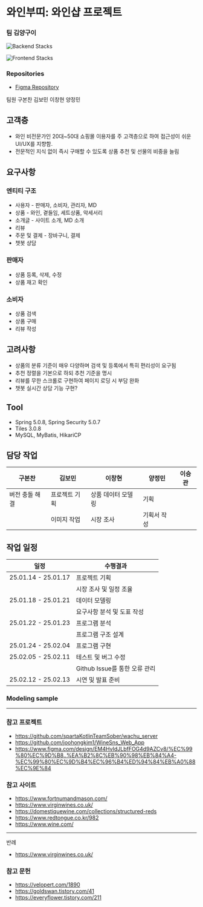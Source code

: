 # 와인부띠: 와인샵 프로젝트

### 팀 김양구이

![Backend Stacks](https://skillicons.dev/icons?i=spring,java,mysql&theme=light)

![Frontend Stacks](https://skillicons.dev/icons?i=figma,html,css,jquery&theme=light)

### Repositories
 - [Figma Repository](https://www.figma.com/design/RndhZXRwcqwp1USI1bE5Ud/WINE-BOUTI?node-id=0-1&t=8rYDeam9JFPIerhG-1)

팀원 구본찬 김보민 이창현 양정민

## 고객층

* 와인 비전문가인 20대~50대 쇼핑몰 이용자를 주 고객층으로 하여 접근성이 쉬운 UI/UX를 지향함.
* 전문적인 지식 없이 즉시 구매할 수 있도록 상품 추천 및 선물의 비중을 늘림


## 요구사항

### 엔티티 구조

* 사용자 - 판매자, 소비자, 관리자, MD
* 상품 - 와인, 곁들임, 세트상품, 악세서리
* 소개글 - 사이트 소개, MD 소개
* 리뷰
* 주문 및 결제 - 장바구니, 결제
* 챗봇 상담

### 판매자

* 상품 등록, 삭제, 수정
* 상품 재고 확인

### 소비자

* 상품 검색
* 상품 구매
* 리뷰 작성

## 고려사항

* 상품의 분류 기준이 매우 다양하며 검색 및 등록에서 특히 편리성이 요구됨
* 추천 정렬을 기본으로 하되 추천 기준을 명시
* 리뷰를 무한 스크롤로 구현하여 페이지 로딩 시 부담 완화
* 챗봇 실시간 상담 기능 구현?

## Tool

* Spring 5.0.8, Spring Security 5.0.7
* Tiles 3.0.8
* MySQL, MyBatis, HikariCP

## 담당 작업

| 구본찬 | 김보민 | 이창현 | 양정민 | 이승관 |
| --- | --- | --- | --- | --- |
| 버전 충돌 해결 | 프로젝트 기획 | 상품 데이터 모델링 | 기획 | |
|  | 이미지 작업 | 시장 조사 | 기획서 작성 | |

## 작업 일정

| 일정 | 수행결과 |
| --- | --- |
| 25.01.14 - 25.01.17 | 프로젝트 기획 |
| | 시장 조사 및 일정 조율 |
| 25.01.18 - 25.01.21 | 데이터 모델링 |
| | 요구사항 분석 및 도표 작성 |
| 25.01.22 - 25.01.23 | 프로그램 분석 |
| | 프로그램 구조 설계 |
| 25.01.24 - 25.02.04 | 프로그램 구현 |
| 25.02.05 - 25.02.11 | 테스트 및 버그 수정 |
| | Github Issue를 통한 오류 관리 |
| 25.02.12 - 25.02.13 | 시연 및 발표 준비 |



### Modeling sample

---

### 참고 프로젝트

- https://github.com/spartaKotlinTeamSober/wachu_server
- https://github.com/joohongkim1/WineSns_Web_App
- https://www.figma.com/design/EM4HvIdJLbfFOG4d9AZCv8/%EC%99%80%EC%9D%B8..%EA%B2%8C%EB%90%98%EB%84%A4-%EC%99%80%EC%9D%B4%EC%96%B4%ED%94%84%EB%A0%88%EC%9E%84

### 참고 사이트

- https://www.fortnumandmason.com/
- https://www.virginwines.co.uk/
- https://domestiquewine.com/collections/structured-reds
- https://www.redtongue.co.kr/982
- https://www.wine.com/

---
반례
- https://www.virginwines.co.uk/

### 참고 문헌

- https://velopert.com/1890
- https://goldswan.tistory.com/41
- https://everyflower.tistory.com/211